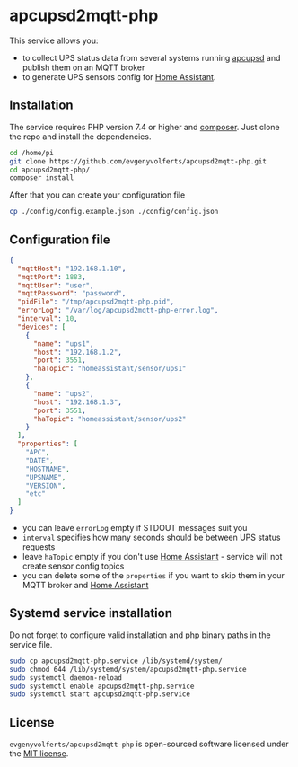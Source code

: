 # apcupsd2mqtt-php

This service allows you:
- to collect UPS status data from several systems running [apcupsd](http://www.apcupsd.org/) and publish them on an MQTT broker 
- to generate UPS sensors config for [Home Assistant](https://www.home-assistant.io).

## Installation

The service requires PHP version 7.4 or higher and [composer](https://getcomposer.org/download/). Just clone the repo and install the dependencies.

```bash
cd /home/pi
git clone https://github.com/evgenyvolferts/apcupsd2mqtt-php.git
cd apcupsd2mqtt-php/
composer install
```
After that you can create your configuration file
```bash
cp ./config/config.example.json ./config/config.json
```
## Configuration file
```json
{
  "mqttHost": "192.168.1.10",
  "mqttPort": 1883,
  "mqttUser": "user",
  "mqttPassword": "password",
  "pidFile": "/tmp/apcupsd2mqtt-php.pid",
  "errorLog": "/var/log/apcupsd2mqtt-php-error.log",
  "interval": 10,
  "devices": [
    {
      "name": "ups1",
      "host": "192.168.1.2",
      "port": 3551,
      "haTopic": "homeassistant/sensor/ups1"
    },
    {
      "name": "ups2",
      "host": "192.168.1.3",
      "port": 3551,
      "haTopic": "homeassistant/sensor/ups2"
    }
  ],
  "properties": [
    "APC",
    "DATE",
    "HOSTNAME",
    "UPSNAME",
    "VERSION",
    "etc"
  ]
}
```
- you can leave `errorLog` empty if STDOUT messages suit you
- `interval` specifies how many seconds should be between UPS status requests
- leave `haTopic` empty if you don't use [Home Assistant](https://www.home-assistant.io) - service will not create sensor config topics
- you can delete some of the `properties` if you want to skip them in your MQTT broker and [Home Assistant](https://www.home-assistant.io)

## Systemd service installation
Do not forget to configure valid installation and php binary paths in the service file. 
```bash
sudo cp apcupsd2mqtt-php.service /lib/systemd/system/
sudo chmod 644 /lib/systemd/system/apcupsd2mqtt-php.service
sudo systemctl daemon-reload
sudo systemctl enable apcupsd2mqtt-php.service
sudo systemctl start apcupsd2mqtt-php.service
```

## License

`evgenyvolferts/apcupsd2mqtt-php` is open-sourced software licensed under the [MIT license](LICENSE).